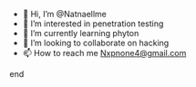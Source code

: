 - 👋 Hi, I’m @Natnaellme
- 👀 I’m interested in penetration testing
- 🌱 I’m currently learning phyton
- 💞️ I’m looking to collaborate on hacking
- 📫 How to reach me Nxpnone4@gmail.com

<!---
Natnaellme/Natnaellme is a ✨ special ✨ repository because its `README.md` (this file) appears on your GitHub profile.
You can click the Preview link to take a look at your changes.
--->
end
